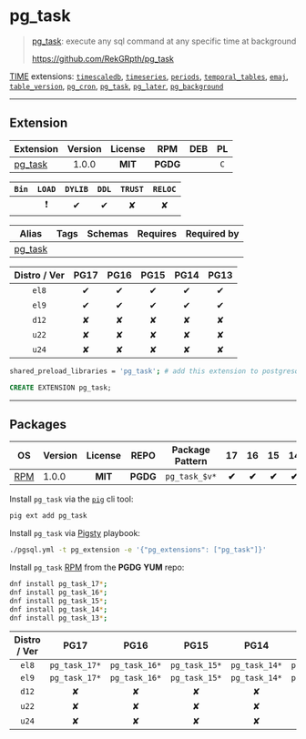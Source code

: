 # pg_task


> [pg_task](https://github.com/RekGRpth/pg_task): execute any sql command at any specific time at background
>
> https://github.com/RekGRpth/pg_task





[TIME](/time) extensions: [`timescaledb`](/timescaledb), [`timeseries`](/timeseries), [`periods`](/periods), [`temporal_tables`](/temporal_tables), [`emaj`](/emaj), [`table_version`](/table_version), [`pg_cron`](/pg_cron), [`pg_task`](/pg_task), [`pg_later`](/pg_later), [`pg_background`](/pg_background)


-------
## Extension


| Extension | Version | License | RPM | DEB | PL |
|-----------|:-------:|:-------:|:---:|:---:|:--:|
| [pg_task](https://github.com/RekGRpth/pg_task) | 1.0.0 | **<span class="tcblue">MIT</span>** | **<span class="tccyan">PGDG</span>** |  | `C` |



| `Bin` | `LOAD` | `DYLIB` | `DDL` | `TRUST` | `RELOC` |
|:-----:|:------:|:-------:|:-----:|:-------:|:-------:|
|  | <span class="tcred">❗</span> | <span class="tcblue">✔</span> | <span class="tcblue">✔</span> | <span class="tcwarn">✘</span> | <span class="tcwarn">✘</span> |



| Alias | Tags | Schemas | Requires | Required by |
|-------|------|---------|----------|-------------|
| [pg_task](/pg_task) |  |  |  |  |



| Distro / Ver | PG17 | PG16 | PG15 | PG14 | PG13 |
|:------------:|:----:|:----:|:----:|:----:|:----:|
| `el8` | <span class="tcblue">✔</span> | <span class="tcblue">✔</span> | <span class="tcblue">✔</span> | <span class="tcblue">✔</span> | <span class="tcblue">✔</span> |
| `el9` | <span class="tcblue">✔</span> | <span class="tcblue">✔</span> | <span class="tcblue">✔</span> | <span class="tcblue">✔</span> | <span class="tcblue">✔</span> |
| `d12` | <span class="tcred">✘</span> | <span class="tcred">✘</span> | <span class="tcred">✘</span> | <span class="tcred">✘</span> | <span class="tcred">✘</span> |
| `u22` | <span class="tcred">✘</span> | <span class="tcred">✘</span> | <span class="tcred">✘</span> | <span class="tcred">✘</span> | <span class="tcred">✘</span> |
| `u24` | <span class="tcred">✘</span> | <span class="tcred">✘</span> | <span class="tcred">✘</span> | <span class="tcred">✘</span> | <span class="tcred">✘</span> |



```bash
shared_preload_libraries = 'pg_task'; # add this extension to postgresql.conf
```



```sql
CREATE EXTENSION pg_task;
```

-----------


## Packages


| OS | Version | License | REPO | Package Pattern | 17 | 16 | 15 | 14 | 13 | Dependency |
|:--:|---------|:-------:|:----:|-----------------|:--:|:--:|:--:|:--:|:--:|------------|
| [RPM](/rpm) | 1.0.0 | **<span class="tcblue">MIT</span>** | **<span class="tccyan">PGDG</span>** | `pg_task_$v*` | **<span class="tccyan">✔</span>** | **<span class="tccyan">✔</span>** | **<span class="tccyan">✔</span>** | **<span class="tccyan">✔</span>** | **<span class="tccyan">✔</span>** |  |



Install `pg_task` via the [`pig`](https://github.com/pgsty/pig) cli tool:

```bash
pig ext add pg_task
```


Install `pg_task` via [Pigsty](https://pigsty.io/docs/pgext/usage/install/) playbook:

```bash
./pgsql.yml -t pg_extension -e '{"pg_extensions": ["pg_task"]}'
```


Install `pg_task` [RPM](/rpm) from the **<span class="tccyan">PGDG</span>** **YUM** repo:

```bash
dnf install pg_task_17*;
dnf install pg_task_16*;
dnf install pg_task_15*;
dnf install pg_task_14*;
dnf install pg_task_13*;
```




| Distro / Ver | PG17 | PG16 | PG15 | PG14 | PG13 |
|:------------:|:----:|:----:|:----:|:----:|:----:|
| `el8` | `pg_task_17*` | `pg_task_16*` | `pg_task_15*` | `pg_task_14*` | `pg_task_13*` |
| `el9` | `pg_task_17*` | `pg_task_16*` | `pg_task_15*` | `pg_task_14*` | `pg_task_13*` |
| `d12` | <span class="tcred">✘</span> | <span class="tcred">✘</span> | <span class="tcred">✘</span> | <span class="tcred">✘</span> | <span class="tcred">✘</span> |
| `u22` | <span class="tcred">✘</span> | <span class="tcred">✘</span> | <span class="tcred">✘</span> | <span class="tcred">✘</span> | <span class="tcred">✘</span> |
| `u24` | <span class="tcred">✘</span> | <span class="tcred">✘</span> | <span class="tcred">✘</span> | <span class="tcred">✘</span> | <span class="tcred">✘</span> |





